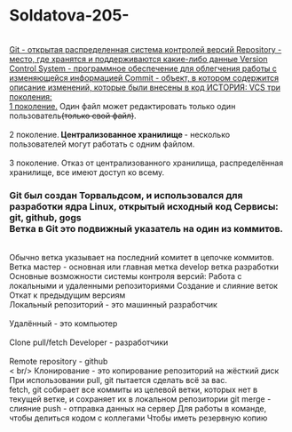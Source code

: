 # Soldatova-205-
<br/><u>Git - открытая распределенная система контролей версий Repository - место, где
хранятся и поддерживаются какие-либо данные Version Control System - программное
обеспечение для облегчения работы с изменяющейся информацией Commit - объект, в
котором содержится описание изменений, которые были внесены в код ИСТОРИЯ: VCS
три поколения:<br/> 1 поколение.</u> Один файл может редактировать только один
пользователь<s>(только свой файл)</s>.</br><br/> 2 поколение.<b> Централизованное хранилище </b> -
несколько пользователей могут работать с одним файлом.</br><br/> 3 поколение. Отказ от
централизованного хранилища, распределённая хранилище, все имеют доступ ко
всему.</br><h3/> Git был создан Торвальдсом, и использовался для разработки ядра Linux,
открытый исходный код Сервисы: git, github, gogs<br/> Ветка в Git это подвижный указатель
на один из коммитов.</h3></br> Обычно ветка указывает на последний комитет в цепочке
коммитов. Ветка мастер - основная или главная метка develop ветка разработки
Основные возможности системы контроля версий: Работа с локальными и удаленными
репозиториями Создание и слияние веток Откат к предыдущим версиям<br/> Локальный
репозиторий - это машинный разработчик</br><br/> Удалённый - это компьютер</br><br/> Clone pull/fetch
Developer - разработчики</br><br/> Remote repository - github</br>< br/> Клонирование - это копирование
репозиторий на жёсткий диск При использовании pull, git пытается сделать всё за вас.</br>
fetch, git собирает все коммиты из целевой ветки, которых нет в текущей ветке, и
сохраняет их в локальном репозитории git merge - слияние push - отправка данных на
сервер Для работы в команде, чтобы делиться кодом с коллегами Чтобы иметь
резервную копию
